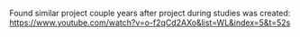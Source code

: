 Found similar project couple years after project during studies was created:
https://www.youtube.com/watch?v=o-f2qCd2AXo&list=WL&index=5&t=52s
